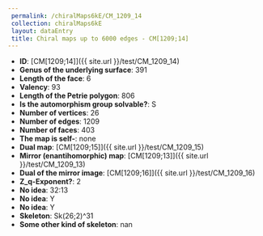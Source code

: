 ```yaml
--- 
 permalink: /chiralMaps6kE/CM_1209_14 
 collection: chiralMaps6kE
 layout: dataEntry
 title: Chiral maps up to 6000 edges - CM[1209;14]
---
```


- **ID**: [CM[1209;14]]({{ site.url }}/test/CM_1209_14)
- **Genus of the underlying surface**: 391
- **Length of the face**: 6
- **Valency**: 93
- **Length of the Petrie polygon**: 806
- **Is the automorphism group solvable?**: S
- **Number of vertices**: 26
- **Number of edges**: 1209
- **Number of faces**: 403
- **The map is self-**: none
- **Dual map**: [CM[1209;15]]({{ site.url }}/test/CM_1209_15)
- **Mirror (enantihomorphic) map**: [CM[1209;13]]({{ site.url }}/test/CM_1209_13)
- **Dual of the mirror image**: [CM[1209;16]]({{ site.url }}/test/CM_1209_16)
- **Z_q-Exponent?**: 2
- **No idea**:  32:13
- **No idea**: Y
- **No idea**: Y
- **Skeleton**: Sk(26;2)^31
- **Some other kind of skeleton**: nan
